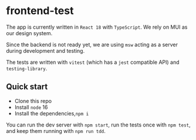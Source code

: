 # frontend-test
The app is currently written in `React 18` with `TypeScript`. We rely on MUI as our design system.

Since the backend is not ready yet, we are using `msw` acting as a server during development and testing.

The tests are written with `vitest` (which has a `jest` compatible API) and `testing-library`.

## Quick start
- Clone this repo
- Install `node` 16
- Install the dependencies,`npm i`

You can run the dev server with `npm start`, run the tests once with `npm test`, and keep them running with `npm run tdd`.

